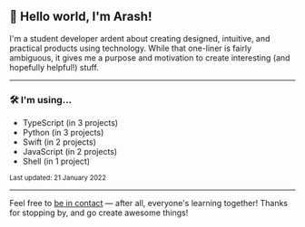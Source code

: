 
## 👋 Hello world, I'm Arash!

 I'm a student developer ardent about creating designed, intuitive, and practical products using technology. While that one-liner is fairly ambiguous, it gives me a purpose and motivation to create interesting (and hopefully helpful!) stuff.

---

### 🛠 I'm using...

- TypeScript (in 3 projects)
- Python (in 3 projects)
- Swift (in 2 projects)
- JavaScript (in 2 projects)
- Shell (in 1 project)

<sub>Last updated: 21 January 2022</sub>

---

Feel free to <a href="mailto:hello@arashnrim.me" target="_blank" rel="noreferrer">be in contact</a> — after all, everyone's learning together! Thanks for stopping by, and go create awesome things!
